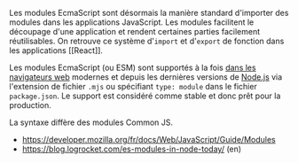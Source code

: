 Les modules EcmaScript sont désormais la manière standard d'importer des modules dans les applications JavaScript. Les modules facilitent le découpage d'une application et rendent certaines parties facilement réutilisables. On retrouve ce système d'`import` et d'`export` de fonction dans les applications [[React]].

Les modules EcmaScript (ou ESM) sont supportés à la fois [dans les navigateurs web](https://caniuse.com/es6-module-dynamic-import) modernes et depuis les dernières versions de  [Node.js](https://nodejs.org/api/esm.html) via l'extension de fichier `.mjs` ou spécifiant `type: module` dans le fichier `package.json`. Le support est considéré comme stable et donc prêt pour la production.

La syntaxe diffère des modules Common JS.

- https://developer.mozilla.org/fr/docs/Web/JavaScript/Guide/Modules
- https://blog.logrocket.com/es-modules-in-node-today/ (en)

